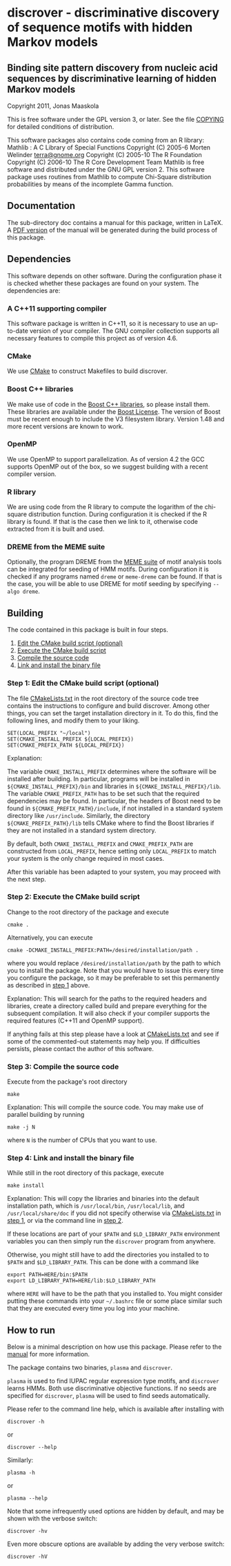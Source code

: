 
# discrover - discriminative discovery of sequence motifs with hidden Markov models

## Binding site pattern discovery from nucleic acid sequences by discriminative learning of hidden Markov models

Copyright 2011, Jonas Maaskola


This is free software under the GPL version 3, or later. See the file [COPYING](COPYING)
for detailed conditions of distribution.




This software packages also contains code coming from an R library:
Mathlib : A C Library of Special Functions
Copyright (C) 2005-6 Morten Welinder <terra@gnome.org>
Copyright (C) 2005-10 The R Foundation
Copyright (C) 2006-10 The R Core Development Team
Mathlib is free software and distributed under the GNU GPL version 2.
This software package uses routines from Mathlib to compute Chi-Square
distribution probabilities by means of the incomplete Gamma function.





## Documentation

The sub-directory doc contains a manual for this package, written in LaTeX.
A [PDF version](doc/discrover-manual.pdf) of the manual will be generated during the build process of this
package. 





## Dependencies

This software depends on other software. During the configuration phase it is
checked whether these packages are found on your system.
The dependencies are:


### A C++11 supporting compiler
This software package is written in C++11, so it is necessary to use an
up-to-date version of your compiler. The GNU compiler collection supports all
necessary features to compile this project as of version 4.6.


### CMake
We use [CMake](http://www.cmake.org/) to construct Makefiles to build discrover.


### Boost C++ libraries
We make use of code in the [Boost C++ libraries](http://www.boost.org/), so please install them.
These libraries are available under the [Boost License](http://www.boost.org/users/license.html).
The version of Boost must be recent enough to include the V3 filesystem library.
Version 1.48 and more recent versions are known to work.


### OpenMP
We use OpenMP to support parallelization. As of version 4.2 the GCC supports
OpenMP out of the box, so we suggest building with a recent compiler version.


### R library
We are using code from the R library to compute the logarithm of the chi-square
distribution function.  During configuration it is checked if the R library is
found. If that is the case then we link to it, otherwise code extracted from it
is built and used.


### DREME from the MEME suite
Optionally, the program DREME from the [MEME suite](http://meme.nbcr.net/meme/) of motif analysis tools can be
integrated for seeding of HMM motifs. During configuration it is checked if any
programs named ```dreme``` or ```meme-dreme``` can be found. If that is the case, you
will be able to use DREME for motif seeding by specifying ```--algo dreme```.




## Building

The code contained in this package is built in four steps.

1. [Edit the CMake build script (optional)](#step1)
2. [Execute the CMake build script](#step2)
3. [Compile the source code](#step3)
4. [Link and install the binary file](#step4)



### <a name="step1"></a>Step 1: Edit the CMake build script (optional)

The file [CMakeLists.txt](CMakeLists.txt) in the root directory of the source code tree contains
the instructions to configure and build discrover.
Among other things, you can set the target installation directory in it.
To do this, find the following lines, and modify them to your liking.

    SET(LOCAL_PREFIX "~/local")
    SET(CMAKE_INSTALL_PREFIX ${LOCAL_PREFIX})
    SET(CMAKE_PREFIX_PATH ${LOCAL_PREFIX})

Explanation:

The variable ```CMAKE_INSTALL_PREFIX``` determines where the software will be
installed after building. In particular, programs will be installed in
```${CMAKE_INSTALL_PREFIX}/bin``` and libraries in ```${CMAKE_INSTALL_PREFIX}/lib```.
The variable ```CMAKE_PREFIX_PATH``` has to be set such that the required dependencies
may be found. In particular, the headers of Boost need to be found in
```${CMAKE_PREFIX_PATH}/include```, if not installed in a standard system directory
like ```/usr/include```.
Similarly, the directory ```${CMAKE_PREFIX_PATH}/lib``` tells CMake where to find
the Boost libraries if they are not installed in a standard system directory.

By default, both ```CMAKE_INSTALL_PREFIX``` and ```CMAKE_PREFIX_PATH``` are constructed from
```LOCAL_PREFIX```, hence setting only ```LOCAL_PREFIX``` to match your system is the only
change required in most cases.


After this variable has been adapted to your system, you may proceed with
the next step.





### <a name="step2"></a> Step 2: Execute the CMake build script

Change to the root directory of the package and execute

```cmake .```

Alternatively, you can execute

```cmake -DCMAKE_INSTALL_PREFIX:PATH=/desired/installation/path .```

where you would replace ```/desired/installation/path``` by the path to which you
to install the package. Note that you would have to issue this every time you
configure the package, so it may be preferable to set this permanently as
described in [step 1](#step1) above.


Explanation:
This will search for the paths to the required headers and libraries, create a
directory called build and prepare everything for the subsequent compilation.
It will also check if your compiler supports the required features (C++11
and OpenMP support).

If anything fails at this step please have a look at [CMakeLists.txt](CMakeLists.txt) and see if
some of the commented-out statements may help you. If difficulties persists,
please contact the author of this software.





### <a name="step3"></a> Step 3: Compile the source code


Execute from the package's root directory

    make


Explanation:
This will compile the source code. You may make use of parallel building by
running

    make -j N

where ```N``` is the number of CPUs that you want to use.




### <a name="step4"></a> Step 4: Link and install the binary file


While still in the root directory of this package, execute

    make install

Explanation:
This will copy the libraries and binaries into the default installation path,
which is ```/usr/local/bin```, ```/usr/local/lib```, and ```/usr/local/share/doc``` if you did
not specify otherwise via [CMakeLists.txt](CMakeLists.txt) in [step 1](#step1), or via the command line in
[step 2](#step2).

If these locations are part of your ```$PATH``` and ```$LD_LIBRARY_PATH``` environment
variables you can then simply run the ```discrover``` program from anywhere.

Otherwise, you might still have to add the directories you installed to to ```$PATH```
and ```$LD_LIBRARY_PATH```. This can be done with a command like

    export PATH=HERE/bin:$PATH
    export LD_LIBRARY_PATH=HERE/lib:$LD_LIBRARY_PATH

where ```HERE``` will have to be the path that you installed to.
You might consider putting these commands into your ```~/.bashrc``` file or some place
similar such that they are executed every time you log into your machine.






## How to run

Below is a minimal description on how use this package. Please refer to the [manual](doc/discrover-manual.pdf) for more information.

The package contains two binaries, ```plasma``` and ```discrover```.

```plasma``` is used to find IUPAC regular expression type motifs, and ```discrover``` learns
HMMs. Both use discriminative objective functions.
If no seeds are specified for ```discrover```, ```plasma``` will be used to find seeds automatically.

Please refer to the command line help, which is available after installing with

    discrover -h

or

    discrover --help

Similarly:

    plasma -h

or

    plasma --help


Note that some infrequently used options are hidden by default, and may be shown
with the verbose switch:

```discrover -hv```

Even more obscure options are available by adding the very verbose switch:

```discrover -hV```


